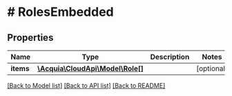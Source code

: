 # # RolesEmbedded

## Properties

Name | Type | Description | Notes
------------ | ------------- | ------------- | -------------
**items** | [**\Acquia\CloudApi\Model\Role[]**](Role.md) |  | [optional]

[[Back to Model list]](../../README.md#models) [[Back to API list]](../../README.md#endpoints) [[Back to README]](../../README.md)
